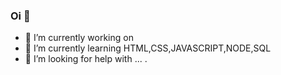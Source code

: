 ### Oi 👋


- 🔭 I’m currently working on 
- 🌱 I’m currently learning HTML,CSS,JAVASCRIPT,NODE,SQL
- 🤔 I’m looking for help with ...
.

